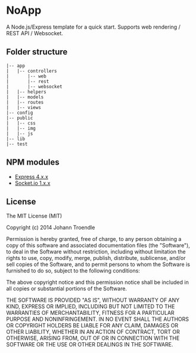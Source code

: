 NoApp
========

A Node.js/Express template for a quick start. Supports web rendering / REST API / Websocket.

Folder structure
----
```
|-- app
|   |-- controllers
|       |-- web
|       |-- rest
|       |-- websocket
|   |-- helpers
|   |-- models
|   |-- routes
|   |-- views
|-- config
|-- public
|   |-- css
|   |-- img
|   |-- js
|-- lib
|-- test
```

NPM modules
----
* [Express 4.x.x](http://expressjs.com/)
* [Socket.io 1.x.x](http://socket.io/)


License
----

The MIT License (MIT)

Copyright (c) 2014 Johann Troendle

Permission is hereby granted, free of charge, to any person obtaining a copy
of this software and associated documentation files (the "Software"), to deal
in the Software without restriction, including without limitation the rights
to use, copy, modify, merge, publish, distribute, sublicense, and/or sell
copies of the Software, and to permit persons to whom the Software is
furnished to do so, subject to the following conditions:

The above copyright notice and this permission notice shall be included in all
copies or substantial portions of the Software.

THE SOFTWARE IS PROVIDED "AS IS", WITHOUT WARRANTY OF ANY KIND, EXPRESS OR
IMPLIED, INCLUDING BUT NOT LIMITED TO THE WARRANTIES OF MERCHANTABILITY,
FITNESS FOR A PARTICULAR PURPOSE AND NONINFRINGEMENT. IN NO EVENT SHALL THE
AUTHORS OR COPYRIGHT HOLDERS BE LIABLE FOR ANY CLAIM, DAMAGES OR OTHER
LIABILITY, WHETHER IN AN ACTION OF CONTRACT, TORT OR OTHERWISE, ARISING FROM,
OUT OF OR IN CONNECTION WITH THE SOFTWARE OR THE USE OR OTHER DEALINGS IN THE
SOFTWARE.
